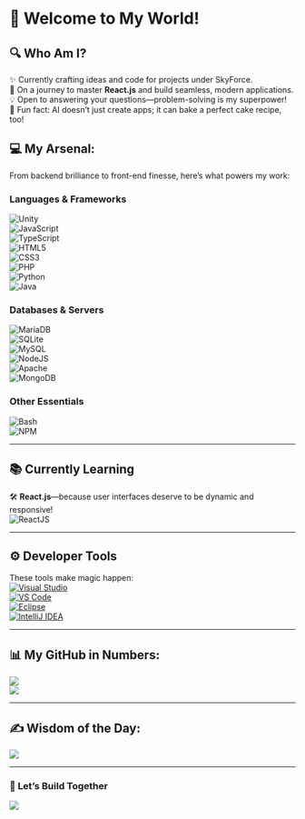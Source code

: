 # 🌟 Welcome to My World!  

## 🔍 Who Am I?  
✨ Currently crafting ideas and code for projects under SkyForce.<br>🌱 On a journey to master **React.js** and build seamless, modern applications.<br>💡 Open to answering your questions—problem-solving is my superpower!<br>🎉 Fun fact: AI doesn’t just create apps; it can bake a perfect cake recipe, too!  

## 💻 My Arsenal:  
From backend brilliance to front-end finesse, here’s what powers my work:  
### **Languages & Frameworks**  
![Unity](https://img.shields.io/badge/Unity-100000?style=flat-square&logo=unity&logoColor=white)  
![JavaScript](https://img.shields.io/badge/javascript-%23323330.svg?style=for-the-badge&logo=javascript&logoColor=%23F7DF1E)  
![TypeScript](https://img.shields.io/badge/TypeScript-3178C6?style=for-the-badge&logo=typescript&logoColor=white)<br>
![HTML5](https://img.shields.io/badge/html5-%23E34F26.svg?style=for-the-badge&logo=html5&logoColor=white)  
![CSS3](https://img.shields.io/badge/CSS-239120?&style=for-the-badge&logo=css3&logoColor=white)  
![PHP](https://img.shields.io/badge/PHP-777BB4?logo=php&logoColor=white)  
![Python](https://img.shields.io/badge/python-3670A0?style=for-the-badge&logo=python&logoColor=ffdd54)  
![Java](https://img.shields.io/badge/Java-ED8B00?style=for-the-badge&logo=openjdk&logoColor=white)  

### **Databases & Servers**  
![MariaDB](https://img.shields.io/badge/MariaDB-003545?style=for-the-badge&logo=mariadb&logoColor=white)  
![SQLite](https://img.shields.io/badge/sqlite-%2307405e.svg?style=for-the-badge&logo=sqlite&logoColor=white)  
![MySQL](https://img.shields.io/badge/mysql-%2307405e.svg?style=for-the-badge&logo=mysql&logoColor=white)  
![NodeJS](https://img.shields.io/badge/node.js-6DA55F?style=for-the-badge&logo=node.js&logoColor=white)  
![Apache](https://img.shields.io/badge/apache-%23D42029.svg?style=for-the-badge&logo=apache&logoColor=white)  
![MongoDB](https://img.shields.io/badge/-MongoDB-13aa52?style=for-the-badge&logo=mongodb&logoColor=white)

### **Other Essentials**  
![Bash](https://img.shields.io/badge/Bash-4EAA25?logo=gnubash&logoColor=fff)  
![NPM](https://img.shields.io/badge/NPM-%23CB3837.svg?style=for-the-badge&logo=npm&logoColor=white)  

---

## 📚 Currently Learning  
🛠️ **React.js**—because user interfaces deserve to be dynamic and responsive!  
![ReactJS](https://img.shields.io/badge/-ReactJs-61DAFB?logo=react&logoColor=white&style=for-the-badge)  

---

## ⚙️ Developer Tools  
These tools make magic happen:  
[![Visual Studio](https://custom-icon-badges.demolab.com/badge/Visual%20Studio-5C2D91.svg?&logo=visual-studio&logoColor=white)](#)  
[![VS Code](https://custom-icon-badges.demolab.com/badge/Visual%20Studio%20Code-0078d7.svg?logo=vsc&logoColor=white)](#)  
[![Eclipse](https://img.shields.io/badge/Eclipse-FE7A16.svg?logo=Eclipse&logoColor=white)](#)  
[![IntelliJ IDEA](https://img.shields.io/badge/IntelliJIDEA-000000.svg?logo=intellij-idea&logoColor=white)](#)  

---

## 📊 My GitHub in Numbers:  
![](https://github-readme-streak-stats.herokuapp.com/?user=SignG3T&theme=dark&hide_border=false)  
![](https://github-readme-stats.vercel.app/api/top-langs/?username=SignG3T&theme=dark&hide_border=false&include_all_commits=true&count_private=true&layout=compact)  

---

## ✍️ Wisdom of the Day:  
![](https://quotes-github-readme.vercel.app/api?type=horizontal&theme=radical)  

---

### 🚀 Let’s Build Together  
[![](https://visitcount.itsvg.in/api?id=SignG3T&icon=0&color=0)](https://visitcount.itsvg.in)
